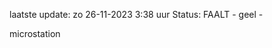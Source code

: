 laatste update: 
zo 26-11-2023  3:38   uur 
Status: FAALT - geel - 
<div class="service Y">microstation</div>